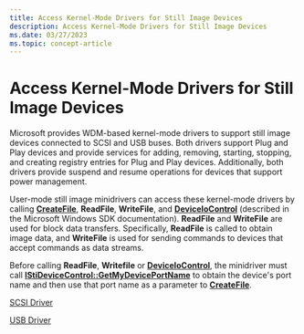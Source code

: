 ```yaml
---
title: Access Kernel-Mode Drivers for Still Image Devices
description: Access Kernel-Mode Drivers for Still Image Devices
ms.date: 03/27/2023
ms.topic: concept-article
---
```


# Access Kernel-Mode Drivers for Still Image Devices

Microsoft provides WDM-based kernel-mode drivers to support still image devices connected to SCSI and USB buses. Both drivers support Plug and Play devices and provide services for adding, removing, starting, stopping, and creating registry entries for Plug and Play devices. Additionally, both drivers provide suspend and resume operations for devices that support power management.

User-mode still image minidrivers can access these kernel-mode drivers by calling [**CreateFile**](/windows/win32/api/fileapi/nf-fileapi-createfilea), **ReadFile**, **WriteFile**, and [**DeviceIoControl**](/windows/win32/api/ioapiset/nf-ioapiset-deviceiocontrol) (described in the Microsoft Windows SDK documentation). **ReadFile** and **WriteFile** are used for block data transfers. Specifically, **ReadFile** is called to obtain image data, and **WriteFile** is used for sending commands to devices that accept commands as data streams.

Before calling **ReadFile**, **Writefile** or [**DeviceIoControl**](/windows/win32/api/ioapiset/nf-ioapiset-deviceiocontrol), the minidriver must call [**IStiDeviceControl::GetMyDevicePortName**](/windows-hardware/drivers/ddi/stiusd/nf-stiusd-istidevicecontrol-getmydeviceportname) to obtain the device's port name and then use that port name as a parameter to [**CreateFile**](/windows/win32/api/fileapi/nf-fileapi-createfilea).

[SCSI Driver](scsi-driver.md)

[USB Driver](usb-driver.md)
